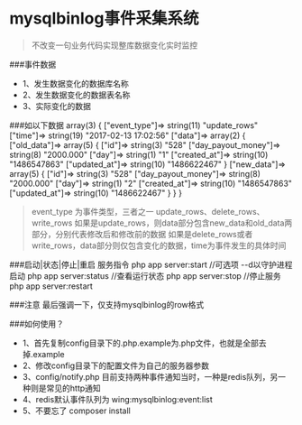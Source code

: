 mysqlbinlog事件采集系统
====
>不改变一句业务代码实现整库数据变化实时监控

###事件数据
* 1、发生数据变化的数据库名称
* 2、发生数据变化的数据表名称
* 3、实际变化的数据

###如以下数据
    array(3) {
      ["event_type"]=> 
      string(11) "update_rows"
      ["time"]=> 
      string(19) "2017-02-13 17:02:56"
      ["data"]=>
      array(2) {
        ["old_data"]=>
        array(5) {
          ["id"]=>
          string(3) "528"
          ["day_payout_money"]=>
          string(8) "2000.000"
          ["day"]=>
          string(1) "1"
          ["created_at"]=>
          string(10) "1486547863"
          ["updated_at"]=>
          string(10) "1486622467"
        }
        ["new_data"]=>
        array(5) {
          ["id"]=>
          string(3) "528"
          ["day_payout_money"]=>
          string(8) "2000.000"
          ["day"]=>
          string(1) "2"
          ["created_at"]=>
          string(10) "1486547863"
          ["updated_at"]=>
          string(10) "1486622467"
        }
      }
    }

>event_type 为事件类型，三者之一 update_rows、delete_rows、write_rows
 如果是update_rows，则data部分包含new_data和old_data两部分，分别代表修改后和修改前的数据
 如果是delete_rows或者write_rows，data部分则仅包含变化的数据，time为事件发生的具体时间
 
 
###启动|状态|停止|重启 服务指令
    php app server:start
    //可选项 --d以守护进程启动
    php app server:status 
    //查看运行状态
    php app server:stop
    //停止服务
    php app server:restart

###注意
最后强调一下，仅支持mysqlbinlog的row格式

###如何使用？
* 1、首先复制config目录下的.php.example为.php文件，也就是全部去掉.example
* 2、修改config目录下的配置文件为自己的服务器参数
* 3、config/notify.php 目前支持两种事件通知当时，一种是redis队列，另一种则是常见的http通知
* 4、redis默认事件队列为 wing:mysqlbinlog:event:list
* 5、不要忘了 composer install
